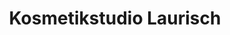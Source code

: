 ---
title: "Kosmetikstudio Laurisch"
url: /neuenhagen-bei-berlin/kosmetikstudio-laurisch/
shop: Kosmetik
---